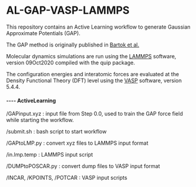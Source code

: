 # AL-GAP-VASP-LAMMPS

This repository contains an Active Learning workflow to generate Gaussian Approximate Potentials (GAP).

The GAP method is originally published in [Bartok et al.](https://journals.aps.org/prl/abstract/10.1103/PhysRevLett.104.136403)

Molecular dynamics simulations are run using the [LAMMPS](https://www.lammps.org/#gsc.tab=0) software, version 09Oct2020 compiled with the quip package.

The configuration energies and interatomic forces are evaluated at the Density Functional Theory (DFT) level using the [VASP](https://www.vasp.at/) software, version 5.4.4.

#### ---- ActiveLearning
/GAPinput.xyz : input file from Step 0.0, used to train the GAP force field while starting the workflow.

/submit.sh : bash script to start workflow

/GAPtoLMP.py : convert xyz files to LAMMPS input format

/in.lmp.temp : LAMMPS input script

/DUMPtoPOSCAR.py : convert dump files to VASP input format

/INCAR, /KPOINTS, /POTCAR : VASP input scripts
